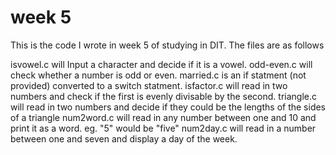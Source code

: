 # week 5

This is the code I wrote in week 5 of studying in DIT. The files are as follows


isvowel.c will Input a character and decide if it is a vowel.
odd-even.c will check whether a number is odd or even.
married.c is an if statment (not provided) converted to a switch statment.
isfactor.c will read in two numbers and check if the first is evenly divisable by the second.
triangle.c will read in two numbers and decide if they could be the lengths of the sides of a triangle
num2word.c will read in any number between one and 10 and print it as a word. eg. "5" would be "five"
num2day.c will read in a number between one and seven and display a day of the week.

